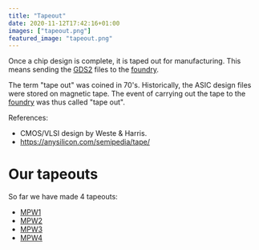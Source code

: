 ```yaml
---
title: "Tapeout"
date: 2020-11-12T17:42:16+01:00
images: ["tapeout.png"]
featured_image: "tapeout.png"
---
```


Once a chip design is complete, it is taped out for manufacturing. 
This means sending the [GDS2](/terminology/gds2) files to the [foundry](/terminology/foundry).

The term "tape out" was coined in 70's.
Historically, the ASIC design files were stored on magnetic tape.
The event of carrying out the tape to the [foundry](/terminology/foundry) was thus called "tape out".

References:

* CMOS/VLSI design by Weste & Harris.
* https://anysilicon.com/semipedia/tape/ 

# Our tapeouts

So far we have made 4 tapeouts:

* [MPW1](/post/asic_submitted)
* [MPW2](/post/mpw2-submitted)
* [MPW3](/post/mpw3)
* [MPW4](/post/mpw4_submitted)
